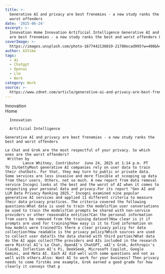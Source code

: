 ```yaml
---
title: >-
  Generative AI and privacy are best frenemies - a new study ranks the best and
  worst offenders
date: '2025-06-24'
excerpt: >-
  Innovation Home Innovation Artificial Intelligence Generative AI and privacy
  are best frenemies - a new study ranks the best and worst offenders Le Ch...
coverImage: >-
  https://images.unsplash.com/photo-1677442136019-21780ecad995?w=400&h=200&fit=crop&auto=format
author: AIVibe
tags:
  - Ai
  - Chatgpt
  - Openai
  - Llm
  - Work
category: Work
source: >-
  https://www.zdnet.com/article/generative-ai-and-privacy-are-best-frenemies-a-new-study-ranks-the-best-and-worst-offenders/
---
```

Innovation      
      Home
    
      Innovation
    
      Artificial Intelligence
       
    Generative AI and privacy are best frenemies - a new study ranks the best and worst offenders
     
    Le Chat and Grok are the most respectful of your privacy. So which ones are the worst offenders?
     Written by 
            Lance Whitney, Contributor  June 24, 2025 at 1:14 p.m. PT                           TU IS/GettyMost generative AI companies rely on user data to train their chatbots. For that, they may turn to public or private data. Some services are less invasive and more flexible at scooping up data from their users. Others, not so much. A new report from data removal service Incogni looks at the best and the worst of AI when it comes to respecting your personal data and privacy.For its report "Gen AI and LLM Data Privacy Ranking 2025," Incogni examined nine popular generative AI services and applied 11 different criteria to measure their data privacy practices. The criteria covered the following questions:What data is used to train the models?Can user conversations be used to train the models?Can prompts be shared with non-service providers or other reasonable entities?Can the personal information from users be removed from the training dataset?How clear is it if prompts are used for training?How easy is it to find information on how models were trained?Is there a clear privacy policy for data collection?How readable is the privacy policy?Which sources are used to collect user data?Is the data shared with third parties?What data do the AI apps collect?The providers and AIs included in the research were Mistral AI's Le Chat, OpenAI's ChatGPT, xAI's Grok, Anthropic's Claude, Inflection AI's Pi, DeekSeek, Microsoft Copilot, Google Gemini, and Meta AI. Each AI did well with some questions and not as well with others.Also: Want AI to work for your business? Then privacy needs to come firstAs one example, Grok earned a good grade for how clearly it conveys that p
